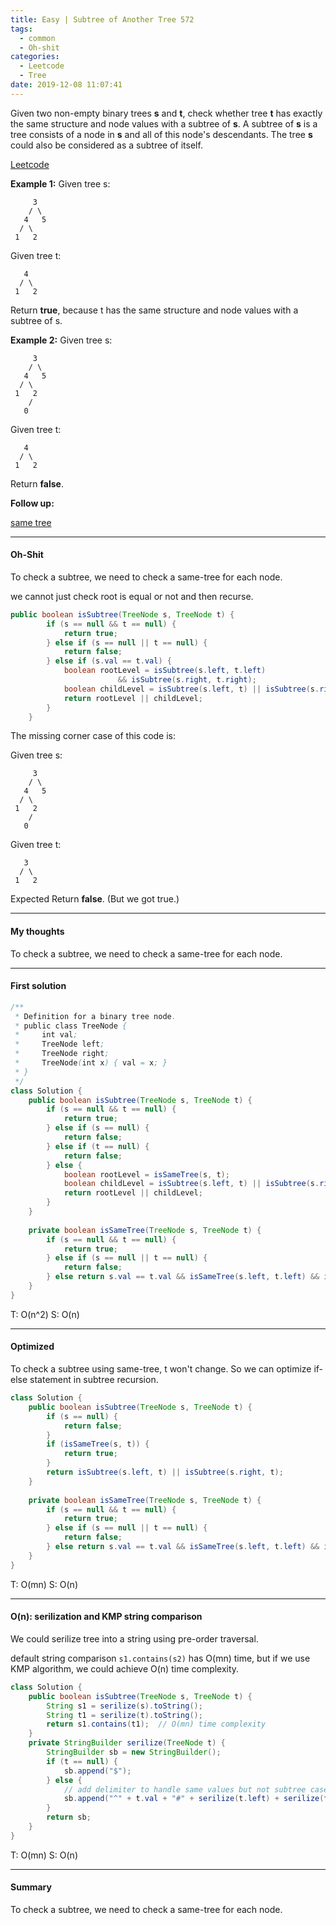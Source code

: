 ```yaml
---
title: Easy | Subtree of Another Tree 572
tags:
  - common
  - Oh-shit
categories:
  - Leetcode
  - Tree
date: 2019-12-08 11:07:41
---
```


Given two non-empty binary trees **s** and **t**, check whether tree **t** has exactly the same structure and node values with a subtree of **s**. A subtree of **s** is a tree consists of a node in **s** and all of this node's descendants. The tree **s** could also be considered as a subtree of itself.

[Leetcode](https://leetcode.com/problems/subtree-of-another-tree/)

<!--more-->

**Example 1:**
Given tree s:

```
     3
    / \
   4   5
  / \
 1   2
```

Given tree t:

```
   4 
  / \
 1   2
```

Return **true**, because t has the same structure and node values with a subtree of s.

**Example 2:**
Given tree s:

```
     3
    / \
   4   5
  / \
 1   2
    /
   0
```

Given tree t:

```
   4
  / \
 1   2
```

Return **false**.

**Follow up:** 

[same tree](https://leetcode.com/problems/same-tree/)

---

#### Oh-Shit

To check a subtree, we need to check a same-tree for each node. 

we cannot just check root is equal or not and then recurse.

```java
public boolean isSubtree(TreeNode s, TreeNode t) {
        if (s == null && t == null) {
            return true;
        } else if (s == null || t == null) {
            return false;
        } else if (s.val == t.val) {
            boolean rootLevel = isSubtree(s.left, t.left) 
                		&& isSubtree(s.right, t.right);
            boolean childLevel = isSubtree(s.left, t) || isSubtree(s.right, t);
            return rootLevel || childLevel;
        }
    }
```

The missing corner case of this code is:

 Given tree s:

```
     3
    / \
   4   5
  / \
 1   2
    /
   0
```

Given tree t:

```
   3
  / \
 1   2
```

Expected Return **false**.  (But we got true.)

---

#### My thoughts 

To check a subtree, we need to check a same-tree for each node. 

---

#### First solution 

```java
/**
 * Definition for a binary tree node.
 * public class TreeNode {
 *     int val;
 *     TreeNode left;
 *     TreeNode right;
 *     TreeNode(int x) { val = x; }
 * }
 */
class Solution {
    public boolean isSubtree(TreeNode s, TreeNode t) {
        if (s == null && t == null) {
            return true;
        } else if (s == null) {
            return false;
        } else if (t == null) {
            return false;
        } else {
            boolean rootLevel = isSameTree(s, t);
            boolean childLevel = isSubtree(s.left, t) || isSubtree(s.right, t);
            return rootLevel || childLevel;
        }
    }
    
    private boolean isSameTree(TreeNode s, TreeNode t) {
        if (s == null && t == null) {
            return true;
        } else if (s == null || t == null) {
            return false;
        } else return s.val == t.val && isSameTree(s.left, t.left) && isSameTree(s.right, t.right);
    }
}
```

T: O(n^2) S: O(n)

---

#### Optimized 

To check a subtree using same-tree, t won't change. So we can optimize if-else statement in subtree recursion.

```java
class Solution {
    public boolean isSubtree(TreeNode s, TreeNode t) {
        if (s == null) {
            return false;
        }
        if (isSameTree(s, t)) {
            return true;
        }
        return isSubtree(s.left, t) || isSubtree(s.right, t);
    }
    
    private boolean isSameTree(TreeNode s, TreeNode t) {
        if (s == null && t == null) {
            return true;
        } else if (s == null || t == null) {
            return false;
        } else return s.val == t.val && isSameTree(s.left, t.left) && isSameTree(s.right, t.right);
    }
}
```

T: O(mn) S: O(n)

---

#### O(n): serilization and KMP string comparison

We could serilize tree into a string using pre-order traversal.

default string comparison `s1.contains(s2)` has O(mn) time, but if we use KMP algorithm, we could achieve O(n) time complexity.

```java
class Solution {
    public boolean isSubtree(TreeNode s, TreeNode t) {
        String s1 = serilize(s).toString();
        String t1 = serilize(t).toString();
        return s1.contains(t1);  // O(mn) time complexity 
    }
    private StringBuilder serilize(TreeNode t) {
        StringBuilder sb = new StringBuilder();
        if (t == null) {
            sb.append("$");
        } else {
            // add delimiter to handle same values but not subtree cases
            sb.append("^" + t.val + "#" + serilize(t.left) + serilize(t.right));
        }
        return sb;
    }
}
```

T: O(mn) S: O(n)

---

#### Summary 

To check a subtree, we need to check a same-tree for each node. 
